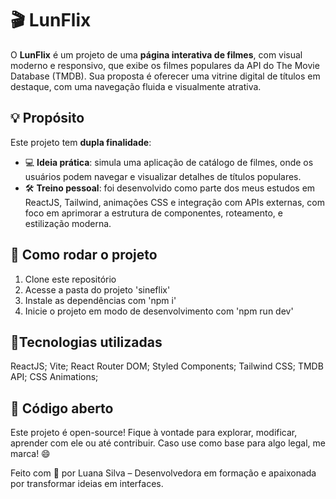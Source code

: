 # 🎬 LunFlix

O **LunFlix** é um projeto de uma **página interativa de filmes**, com visual moderno e responsivo, que exibe os filmes populares da API do The Movie Database (TMDB). Sua proposta é oferecer uma vitrine digital de títulos em destaque, com uma navegação fluida e visualmente atrativa.

## 💡 Propósito

Este projeto tem **dupla finalidade**:

- 💻 **Ideia prática**: simula uma aplicação de catálogo de filmes, onde os usuários podem navegar e visualizar detalhes de títulos populares.
- 🛠️ **Treino pessoal**: foi desenvolvido como parte dos meus estudos em ReactJS, Tailwind, animações CSS e integração com APIs externas, com foco em aprimorar a estrutura de componentes, roteamento, e estilização moderna.

## 🚀 Como rodar o projeto

1. Clone este repositório
2. Acesse a pasta do projeto 'sineflix'
3. Instale as dependências com 'npm i'
4. Inicie o projeto em modo de desenvolvimento com 'npm run dev'

## 🧩Tecnologias utilizadas

ReactJS;
Vite;
React Router DOM;
Styled Components;
Tailwind CSS;
TMDB API;
CSS Animations;

## 👐 Código aberto
Este projeto é open-source! Fique à vontade para explorar, modificar, aprender com ele ou até contribuir. Caso use como base para algo legal, me marca! 😄

Feito com 💖 por Luana Silva – Desenvolvedora em formação e apaixonada por transformar ideias em interfaces.
